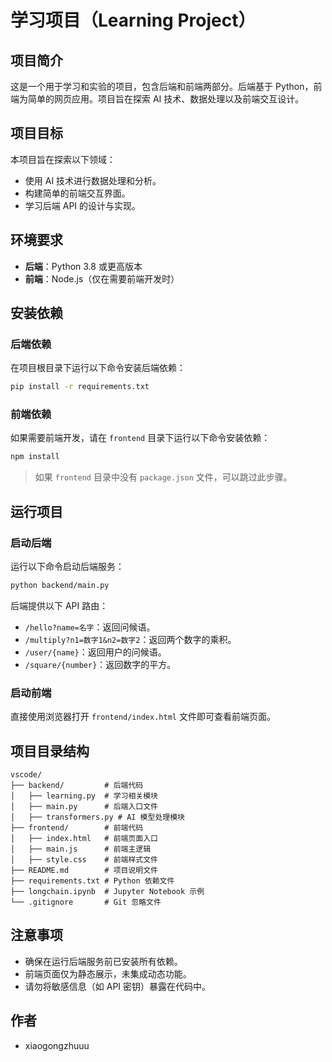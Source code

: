 # 学习项目（Learning Project）

## 项目简介
这是一个用于学习和实验的项目，包含后端和前端两部分。后端基于 Python，前端为简单的网页应用。项目旨在探索 AI 技术、数据处理以及前端交互设计。

## 项目目标
本项目旨在探索以下领域：
- 使用 AI 技术进行数据处理和分析。
- 构建简单的前端交互界面。
- 学习后端 API 的设计与实现。

## 环境要求
- **后端**：Python 3.8 或更高版本
- **前端**：Node.js（仅在需要前端开发时）

## 安装依赖
### 后端依赖
在项目根目录下运行以下命令安装后端依赖：
```bash
pip install -r requirements.txt
```

### 前端依赖
如果需要前端开发，请在 `frontend` 目录下运行以下命令安装依赖：
```bash
npm install
```
> 如果 `frontend` 目录中没有 `package.json` 文件，可以跳过此步骤。

## 运行项目
### 启动后端
运行以下命令启动后端服务：
```bash
python backend/main.py
```

后端提供以下 API 路由：
- `/hello?name=名字`：返回问候语。
- `/multiply?n1=数字1&n2=数字2`：返回两个数字的乘积。
- `/user/{name}`：返回用户的问候语。
- `/square/{number}`：返回数字的平方。

### 启动前端
直接使用浏览器打开 `frontend/index.html` 文件即可查看前端页面。

## 项目目录结构
```
vscode/
├── backend/         # 后端代码
│   ├── learning.py  # 学习相关模块
│   ├── main.py      # 后端入口文件
│   ├── transformers.py # AI 模型处理模块
├── frontend/        # 前端代码
│   ├── index.html   # 前端页面入口
│   ├── main.js      # 前端主逻辑
│   ├── style.css    # 前端样式文件
├── README.md        # 项目说明文件
├── requirements.txt # Python 依赖文件
├── longchain.ipynb  # Jupyter Notebook 示例
└── .gitignore       # Git 忽略文件
```

## 注意事项
- 确保在运行后端服务前已安装所有依赖。
- 前端页面仅为静态展示，未集成动态功能。
- 请勿将敏感信息（如 API 密钥）暴露在代码中。

## 作者
- xiaogongzhuuu
